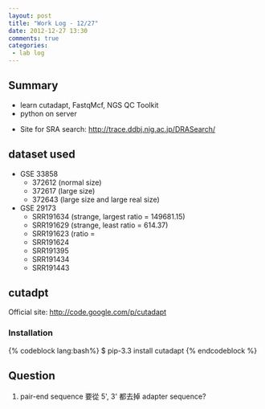 ```yaml
---
layout: post
title: "Work Log - 12/27"
date: 2012-12-27 13:30
comments: true
categories: 
 - lab log
---
```


## Summary
* learn cutadapt, FastqMcf, NGS QC Toolkit
* python on server
<!-- more -->

* Site for SRA search: <http://trace.ddbj.nig.ac.jp/DRASearch/>

## dataset used
* GSE 33858
    * 372612 (normal size)
    * 372617 (large size)
    * 372643 (large size and large real size)
* GSE 29173
    * SRR191634 (strange, largest ratio = 149681.15)
    * SRR191629 (strange, least ratio = 614.37)
    * SRR191623 (ratio = 
    * SRR191624
    * SRR191395
    * SRR191434
    * SRR191443


## cutadpt
Official site: <http://code.google.com/p/cutadapt>
### Installation
{% codeblock lang:bash%}
$ pip-3.3 install cutadapt
{% endcodeblock %}

## Question
1. pair-end sequence 要從 5', 3' 都去掉 adapter sequence?